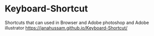 # Keyboard-Shortcut
Shortcuts that can used in Browser and Adobe photoshop and Adobe illustrator
https://janahussam.github.io/Keyboard-Shortcut/
